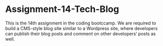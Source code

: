 # Assignment-14-Tech-Blog
This is the 14th assignment in the coding bootccamp. We are required to build a CMS-style blog site similar to a Wordpress site, where developers can publish their blog posts and comment on other developers’ posts as well. 
